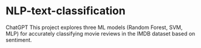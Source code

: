 # NLP-text-classification
 ChatGPT This project explores three ML models (Random Forest, SVM, MLP) for accurately classifying movie reviews in the IMDB dataset based on sentiment.

